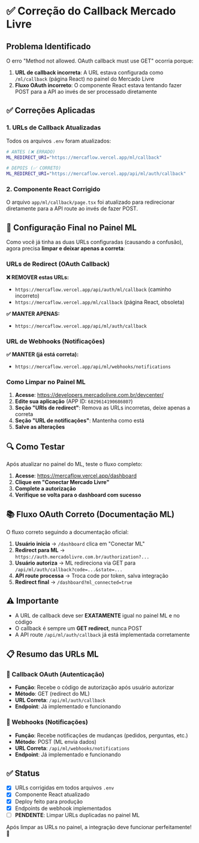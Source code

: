 # ✅ Correção do Callback Mercado Livre

## Problema Identificado
O erro "Method not allowed. OAuth callback must use GET" ocorria porque:

1. **URL de callback incorreta**: A URL estava configurada como `/ml/callback` (página React) no painel do Mercado Livre
2. **Fluxo OAuth incorreto**: O componente React estava tentando fazer POST para a API ao invés de ser processado diretamente

## ✅ Correções Aplicadas

### 1. URLs de Callback Atualizadas
Todos os arquivos `.env` foram atualizados:
```bash
# ANTES (❌ ERRADO)
ML_REDIRECT_URI="https://mercaflow.vercel.app/ml/callback"

# DEPOIS (✅ CORRETO)  
ML_REDIRECT_URI="https://mercaflow.vercel.app/api/ml/auth/callback"
```

### 2. Componente React Corrigido
O arquivo `app/ml/callback/page.tsx` foi atualizado para redirecionar diretamente para a API route ao invés de fazer POST.

## 🔧 Configuração Final no Painel ML

Como você já tinha as duas URLs configuradas (causando a confusão), agora precisa **limpar e deixar apenas a correta**:

### URLs de Redirect (OAuth Callback)

**❌ REMOVER estas URLs:**
- `https://mercaflow.vercel.app/api/auth/ml/callback` (caminho incorreto)
- `https://mercaflow.vercel.app/ml/callback` (página React, obsoleta)

**✅ MANTER APENAS:**
- `https://mercaflow.vercel.app/api/ml/auth/callback`

### URL de Webhooks (Notificações) 

**✅ MANTER (já está correta):**
- `https://mercaflow.vercel.app/api/ml/webhooks/notifications`

### Como Limpar no Painel ML

1. **Acesse**: https://developers.mercadolivre.com.br/devcenter/
2. **Edite sua aplicação** (APP ID: `6829614190686807`)
3. **Seção "URIs de redirect"**: Remova as URLs incorretas, deixe apenas a correta
4. **Seção "URL de notificações"**: Mantenha como está
5. **Salve as alterações**

## 🔍 Como Testar

Após atualizar no painel do ML, teste o fluxo completo:

1. **Acesse**: https://mercaflow.vercel.app/dashboard
2. **Clique em "Conectar Mercado Livre"**
3. **Complete a autorização**
4. **Verifique se volta para o dashboard com sucesso**

## 📚 Fluxo OAuth Correto (Documentação ML)

O fluxo correto seguindo a documentação oficial:

1. **Usuário inicia** → `/dashboard` clica em "Conectar ML"
2. **Redirect para ML** → `https://auth.mercadolivre.com.br/authorization?...`
3. **Usuário autoriza** → ML redireciona via GET para `/api/ml/auth/callback?code=...&state=...`
4. **API route processa** → Troca code por token, salva integração
5. **Redirect final** → `/dashboard?ml_connected=true`

## ⚠️ Importante

- A URL de callback deve ser **EXATAMENTE** igual no painel ML e no código
- O callback é sempre um **GET redirect**, nunca POST
- A API route `/api/ml/auth/callback` já está implementada corretamente

## 📋 Resumo das URLs ML

### 🔄 Callback OAuth (Autenticação)
- **Função**: Recebe o código de autorização após usuário autorizar
- **Método**: GET (redirect do ML)
- **URL Correta**: `/api/ml/auth/callback`
- **Endpoint**: Já implementado e funcionando

### 🔔 Webhooks (Notificações)
- **Função**: Recebe notificações de mudanças (pedidos, perguntas, etc.)
- **Método**: POST (ML envia dados)  
- **URL Correta**: `/api/ml/webhooks/notifications`
- **Endpoint**: Já implementado e funcionando

## ✅ Status

- [x] URLs corrigidas em todos arquivos `.env`
- [x] Componente React atualizado
- [x] Deploy feito para produção
- [x] Endpoints de webhook implementados
- [ ] **PENDENTE**: Limpar URLs duplicadas no painel ML

Após limpar as URLs no painel, a integração deve funcionar perfeitamente! 🎉